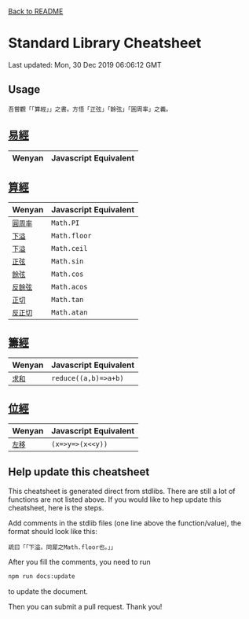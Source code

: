 <!-- GENERATED FILE, DO NOT MODIFY-->

[Back to README](../README.md)

# Standard Library Cheatsheet

Last updated: Mon, 30 Dec 2019 06:06:12 GMT


## Usage

```
吾嘗觀「「算經」」之書。方悟「正弦」「餘弦」「圓周率」之義。
```

## [易經](../lib/易經.wy)

| Wenyan | Javascript Equivalent |
|---|---|

## [算經](../lib/算經.wy)

| Wenyan | Javascript Equivalent |
|---|---|
| [`圓周率`](../lib/算經.wy#L166) | `Math.PI` |
| [`下溢`](../lib/算經.wy#L186) | `Math.floor` |
| [`下溢`](../lib/算經.wy#L191) | `Math.ceil` |
| [`正弦`](../lib/算經.wy#L462) | `Math.sin` |
| [`餘弦`](../lib/算經.wy#L492) | `Math.cos` |
| [`反餘弦`](../lib/算經.wy#L527) | `Math.acos` |
| [`正切`](../lib/算經.wy#L534) | `Math.tan` |
| [`反正切`](../lib/算經.wy#L571) | `Math.atan` |

## [籌經](../lib/籌經.wy)

| Wenyan | Javascript Equivalent |
|---|---|
| [`求和`](../lib/籌經.wy#L1) | `reduce((a,b)=>a+b)` |

## [位經](../lib/js/位經.wy)

| Wenyan | Javascript Equivalent |
|---|---|
| [`左移`](../lib/js/位經.wy#L1) | `(x=>y=>(x<<y))` |




## Help update this cheatsheet

This cheatsheet is generated direct from stdlibs. There are still a lot of functions are not listed above. If you would like to hep update this cheatsheet, here is the steps.

Add comments in the stdlib files (one line above the function/value), the format should look like this:
```
疏曰「「下溢。同犀之Math.floor也。」」
```

After you fill the comments, you need to run
```bash
npm run docs:update
```
to update the document.

Then you can submit a pull request. Thank you!
